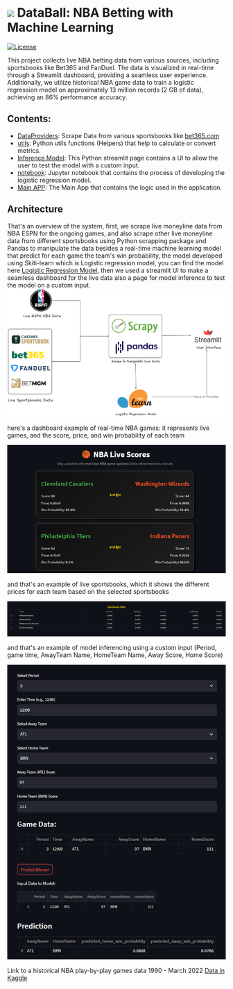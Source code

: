 # <img src="favicon.ico" width="48"> DataBall: NBA Betting with Machine Learning

[![License](https://img.shields.io/github/license/klane/databall.svg?label=License)](LICENSE)

This project collects live NBA betting data from various sources, including sportsbooks like Bet365 and FanDuel. The data is visualized in real-time through a Streamlit dashboard, providing a seamless user experience. Additionally, we utilize historical NBA game data to train a logistic regression model on approximately 13 million records (2 GB of data), achieving an 86% performance accuracy.

## Contents:

- [DataProviders](https://github.com/Younes1337/nba-betting-ai/blob/main/utils/DataProviders.py): Scrape Data from various sportsbooks like [bet365.com](https://www.bet365.com/#/HO/)
- [utils](https://github.com/Younes1337/nba-betting-ai/blob/main/utils/utils.py): Python utils functions (Helpers) that help to calculate or convert metrics.
- [Inference Model](https://github.com/Younes1337/nba-betting-ai/blob/main/pages/inference_model.py): This Python streamlit page contains a UI to allow the user to test the model with a custom input.
- [notebook](https://github.com/Younes1337/nba-betting-ai/blob/main/Model/NBA%20Model.ipynb): Jupyter notebook that contains the process of developing the logistic regression model.
- [Main APP](https://github.com/Younes1337/nba-betting-ai/blob/main/APP.py): The Main App that contains the logic used in the application.

## Architecture
That's an overview of the system, first, we scrape live moneyline data from NBA ESPN for the ongoing games, and also scrape other live moneyline data from different sportsbooks using Python scrapping package and Pandas to manipulate the data besides a real-time machine learning model that predict for each game the team's win probability, the model developed using Skiti-learn which is Logistic regression model, you can find the model here [Logistic Regression Model](https://github.com/Younes1337/nba-betting-ai/blob/main/Model/multi_output_model.pkl), then we used a streamlit UI to make a seamless dashboard for the live data also a page for model inference to test the model on a custom input.
<img src="Arch.png"> 

here's a dashboard example of real-time NBA games: it represents live games, and the score, price, and win probability of each team

<p align="center">
  <img src="real-time-nba-game.png" alt="NBA Game">
</p>
and that's an example of live sportsbooks, which it shows the different prices for each team based on the selected sportsbooks

<p align="center">
  <img src="sportsbooks-nba.png" alt="NBA Game">
</p>

and that's an example of model inferencing using a custom input (Period, game time, AwayTeam Name, HomeTeam Name, Away Score, Home Score)

<p align="center">
  <img src="inference-model.png" alt="NBA Game">
</p>

Link to a historical NBA play-by-play games data 1990 - March 2022 [Data in Kaggle](https://www.kaggle.com/datasets/xocelyk/nba-pbp)
